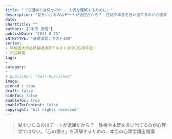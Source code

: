 ```yaml
---
title: "『心理学とは何なのか - 人間を理解するために』"
description: "髪をいじるのはデートが退屈だから？　性格や本音を言い当てるのが心理学ではない。「心の働き」を理解するための、本当の心理学講座開講"
date: 
shorttitle: ""
authors: ['永田 良昭']
publishDate: "2011-8-25"
ENTRYTYPE: "基礎演習テキスト100"
series:
- 早稲田大学必修基礎演習テキスト100(2020年度)
- 中公新書
tags: 
- 
category: 
- 
# publisher: "Self-Published"
image: 
pinned : true
draft: false
hideToc: false
enableToc: true
enableTocContent: false
copyright: "All rights reserved"
---
```


>髪をいじるのはデートが退屈だから？　性格や本音を言い当てるのが心理学ではない。「心の働き」を理解するための、本当の心理学講座開講